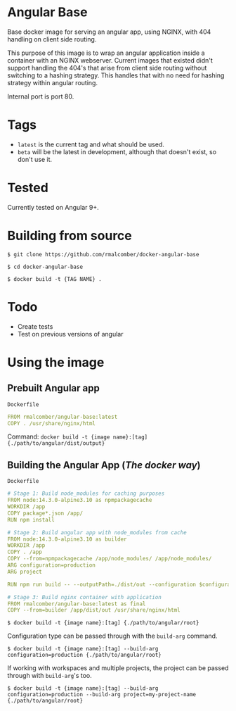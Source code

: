 # Angular Base
Base docker image for serving an angular app, using NGINX, with 404 handling on client side routing.

This purpose of this image is to wrap an angular application inside a container with an NGINX webserver. Current images that existed didn't support handling the 404's that arise from client side routing without switching to a hashing strategy. This handles that with no need for hashing strategy within angular routing. 

Internal port is port 80. 

# Tags

- `latest` is the current tag and what should be used.
- `beta` will be the latest in development, although that doesn't exist, so don't use it.

# Tested
Currently tested on Angular 9+. 

# Building from source

`$ git clone https://github.com/rmalcomber/docker-angular-base`

`$ cd docker-angular-base`

`$ docker build -t {TAG NAME} .`

# Todo
- Create tests
- Test on previous versions of angular

# Using the image

## Prebuilt Angular app

`Dockerfile `
``` yaml
FROM rmalcomber/angular-base:latest
COPY . /usr/share/nginx/html

```

Command: `docker build -t {image name}:[tag] {./path/to/angular/dist/output}`


## Building the Angular App (*The docker way*)


`Dockerfile`

``` yaml
# Stage 1: Build node_modules for caching purposes
FROM node:14.3.0-alpine3.10 as npmpackagecache
WORKDIR /app
COPY package*.json /app/
RUN npm install

# Stage 2: Build angular app with node_modules from cache
FROM node:14.3.0-alpine3.10 as builder
WORKDIR /app
COPY . /app
COPY --from=npmpackagecache /app/node_modules/ /app/node_modules/
ARG configuration=production
ARG project

RUN npm run build -- --outputPath=./dist/out --configuration $configuration $project

# Stage 3: Build nginx container with application
FROM rmalcomber/angular-base:latest as final
COPY --from=builder /app/dist/out /usr/share/nginx/html
```

`$ docker build -t {image name}:[tag] {./path/to/angular/root}`

Configuration type can be passed through with the `build-arg` command.

`$ docker build -t {image name}:[tag] --build-arg configuration=production {./path/to/angular/root}`

If working with workspaces and multiple projects, the project can be passed through with `build-arg`'s too. 

`$ docker build -t {image name}:[tag] --build-arg configuration=production --build-arg project=my-project-name {./path/to/angular/root}`
